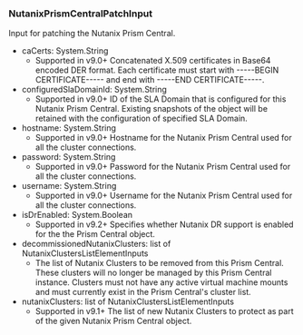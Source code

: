### NutanixPrismCentralPatchInput
Input for patching the Nutanix Prism Central.

- caCerts: System.String
  - Supported in v9.0+
      Concatenated X.509 certificates in Base64 encoded DER format. Each certificate must start with -----BEGIN CERTIFICATE----- and end with -----END CERTIFICATE-----.
- configuredSlaDomainId: System.String
  - Supported in v9.0+
      ID of the SLA Domain that is configured for this Nutanix Prism Central. Existing snapshots of the object will be retained with the configuration of specified SLA Domain.
- hostname: System.String
  - Supported in v9.0+
      Hostname for the Nutanix Prism Central used for all the cluster connections.
- password: System.String
  - Supported in v9.0+
      Password for the Nutanix Prism Central used for all the cluster connections.
- username: System.String
  - Supported in v9.0+
      Username for the Nutanix Prism Central used for all the cluster connections.
- isDrEnabled: System.Boolean
  - Supported in v9.2+
      Specifies whether Nutanix DR support is enabled for the the Prism Central object.
- decommissionedNutanixClusters: list of NutanixClustersListElementInputs
  - The list of Nutanix Clusters to be removed from this Prism Central. These clusters will no longer be managed by this Prism Central instance. Clusters must not have any active virtual machine mounts and must currently exist in the Prism Central's cluster list.
- nutanixClusters: list of NutanixClustersListElementInputs
  - Supported in v9.1+
      The list of new Nutanix Clusters to protect as part of the given Nutanix Prism Central object.
